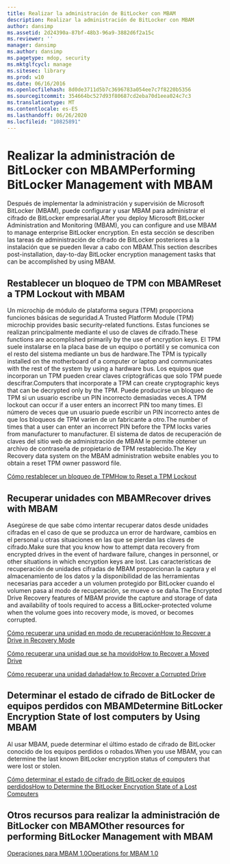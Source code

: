 ```yaml
---
title: Realizar la administración de BitLocker con MBAM
description: Realizar la administración de BitLocker con MBAM
author: dansimp
ms.assetid: 2d24390a-87bf-48b3-96a9-3882d6f2a15c
ms.reviewer: ''
manager: dansimp
ms.author: dansimp
ms.pagetype: mdop, security
ms.mktglfcycl: manage
ms.sitesec: library
ms.prod: w10
ms.date: 06/16/2016
ms.openlocfilehash: 8d0de3711d5b7c3696783a054ee7c7f8220b5356
ms.sourcegitcommit: 354664bc527d93f80687cd2eba70d1eea024c7c3
ms.translationtype: MT
ms.contentlocale: es-ES
ms.lasthandoff: 06/26/2020
ms.locfileid: "10825891"
---
```

# <span data-ttu-id="cf0dd-103">Realizar la administración de BitLocker con MBAM</span><span class="sxs-lookup"><span data-stu-id="cf0dd-103">Performing BitLocker Management with MBAM</span></span>


<span data-ttu-id="cf0dd-104">Después de implementar la administración y supervisión de Microsoft BitLocker (MBAM), puede configurar y usar MBAM para administrar el cifrado de BitLocker empresarial.</span><span class="sxs-lookup"><span data-stu-id="cf0dd-104">After you deploy Microsoft BitLocker Administration and Monitoring (MBAM), you can configure and use MBAM to manage enterprise BitLocker encryption.</span></span> <span data-ttu-id="cf0dd-105">En esta sección se describen las tareas de administración de cifrado de BitLocker posteriores a la instalación que se pueden llevar a cabo con MBAM.</span><span class="sxs-lookup"><span data-stu-id="cf0dd-105">This section describes post-installation, day-to-day BitLocker encryption management tasks that can be accomplished by using MBAM.</span></span>

## <span data-ttu-id="cf0dd-106">Restablecer un bloqueo de TPM con MBAM</span><span class="sxs-lookup"><span data-stu-id="cf0dd-106">Reset a TPM Lockout with MBAM</span></span>


<span data-ttu-id="cf0dd-107">Un microchip de módulo de plataforma segura (TPM) proporciona funciones básicas de seguridad.</span><span class="sxs-lookup"><span data-stu-id="cf0dd-107">A Trusted Platform Module (TPM) microchip provides basic security-related functions.</span></span> <span data-ttu-id="cf0dd-108">Estas funciones se realizan principalmente mediante el uso de claves de cifrado.</span><span class="sxs-lookup"><span data-stu-id="cf0dd-108">These functions are accomplished primarily by the use of encryption keys.</span></span> <span data-ttu-id="cf0dd-109">El TPM suele instalarse en la placa base de un equipo o portátil y se comunica con el resto del sistema mediante un bus de hardware.</span><span class="sxs-lookup"><span data-stu-id="cf0dd-109">The TPM is typically installed on the motherboard of a computer or laptop and communicates with the rest of the system by using a hardware bus.</span></span> <span data-ttu-id="cf0dd-110">Los equipos que incorporan un TPM pueden crear claves criptográficas que solo TPM puede descifrar.</span><span class="sxs-lookup"><span data-stu-id="cf0dd-110">Computers that incorporate a TPM can create cryptographic keys that can be decrypted only by the TPM.</span></span> <span data-ttu-id="cf0dd-111">Puede producirse un bloqueo de TPM si un usuario escribe un PIN incorrecto demasiadas veces.</span><span class="sxs-lookup"><span data-stu-id="cf0dd-111">A TPM lockout can occur if a user enters an incorrect PIN too many times.</span></span> <span data-ttu-id="cf0dd-112">El número de veces que un usuario puede escribir un PIN incorrecto antes de que los bloqueos de TPM varíen de un fabricante a otro.</span><span class="sxs-lookup"><span data-stu-id="cf0dd-112">The number of times that a user can enter an incorrect PIN before the TPM locks varies from manufacturer to manufacturer.</span></span> <span data-ttu-id="cf0dd-113">El sistema de datos de recuperación de claves del sitio web de administración de MBAM le permite obtener un archivo de contraseña de propietario de TPM restablecido.</span><span class="sxs-lookup"><span data-stu-id="cf0dd-113">The Key Recovery data system on the MBAM administration website enables you to obtain a reset TPM owner password file.</span></span>

[<span data-ttu-id="cf0dd-114">Cómo restablecer un bloqueo de TPM</span><span class="sxs-lookup"><span data-stu-id="cf0dd-114">How to Reset a TPM Lockout</span></span>](how-to-reset-a-tpm-lockout-mbam-1.md)

## <span data-ttu-id="cf0dd-115">Recuperar unidades con MBAM</span><span class="sxs-lookup"><span data-stu-id="cf0dd-115">Recover drives with MBAM</span></span>


<span data-ttu-id="cf0dd-116">Asegúrese de que sabe cómo intentar recuperar datos desde unidades cifradas en el caso de que se produzca un error de hardware, cambios en el personal u otras situaciones en las que se pierdan las claves de cifrado.</span><span class="sxs-lookup"><span data-stu-id="cf0dd-116">Make sure that you know how to attempt data recovery from encrypted drives in the event of hardware failure, changes in personnel, or other situations in which encryption keys are lost.</span></span> <span data-ttu-id="cf0dd-117">Las características de recuperación de unidades cifradas de MBAM proporcionan la captura y el almacenamiento de los datos y la disponibilidad de las herramientas necesarias para acceder a un volumen protegido por BitLocker cuando el volumen pasa al modo de recuperación, se mueve o se daña.</span><span class="sxs-lookup"><span data-stu-id="cf0dd-117">The Encrypted Drive Recovery features of MBAM provide the capture and storage of data and availability of tools required to access a BitLocker-protected volume when the volume goes into recovery mode, is moved, or becomes corrupted.</span></span>

[<span data-ttu-id="cf0dd-118">Cómo recuperar una unidad en modo de recuperación</span><span class="sxs-lookup"><span data-stu-id="cf0dd-118">How to Recover a Drive in Recovery Mode</span></span>](how-to-recover-a-drive-in-recovery-mode-mbam-1.md)

[<span data-ttu-id="cf0dd-119">Cómo recuperar una unidad que se ha movido</span><span class="sxs-lookup"><span data-stu-id="cf0dd-119">How to Recover a Moved Drive</span></span>](how-to-recover-a-moved-drive-mbam-1.md)

[<span data-ttu-id="cf0dd-120">Cómo recuperar una unidad dañada</span><span class="sxs-lookup"><span data-stu-id="cf0dd-120">How to Recover a Corrupted Drive</span></span>](how-to-recover-a-corrupted-drive-mbam-1.md)

## <span data-ttu-id="cf0dd-121">Determinar el estado de cifrado de BitLocker de equipos perdidos con MBAM</span><span class="sxs-lookup"><span data-stu-id="cf0dd-121">Determine BitLocker Encryption State of lost computers by Using MBAM</span></span>


<span data-ttu-id="cf0dd-122">Al usar MBAM, puede determinar el último estado de cifrado de BitLocker conocido de los equipos perdidos o robados.</span><span class="sxs-lookup"><span data-stu-id="cf0dd-122">When you use MBAM, you can determine the last known BitLocker encryption status of computers that were lost or stolen.</span></span>

[<span data-ttu-id="cf0dd-123">Cómo determinar el estado de cifrado de BitLocker de equipos perdidos</span><span class="sxs-lookup"><span data-stu-id="cf0dd-123">How to Determine the BitLocker Encryption State of a Lost Computers</span></span>](how-to-determine-the-bitlocker-encryption-state-of-a-lost-computers-mbam-1.md)

## <span data-ttu-id="cf0dd-124">Otros recursos para realizar la administración de BitLocker con MBAM</span><span class="sxs-lookup"><span data-stu-id="cf0dd-124">Other resources for performing BitLocker Management with MBAM</span></span>


[<span data-ttu-id="cf0dd-125">Operaciones para MBAM 1.0</span><span class="sxs-lookup"><span data-stu-id="cf0dd-125">Operations for MBAM 1.0</span></span>](operations-for-mbam-10.md)

 

 






